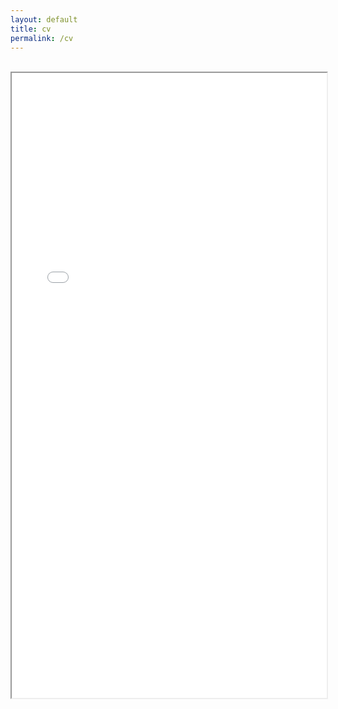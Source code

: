 ```yaml
---
layout: default
title: cv
permalink: /cv
---
```

<br>
<div class="page-content">
      <div class="wrapper">
        <div style ="text-align:center">
            <iframe src="../Robert_Sparks_CV_2023.pdf" style="width:100%; height: 1000px"></iframe>
        </div>
      </div>
</div>

